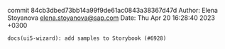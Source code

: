 commit 84cb3dbed73bb14a99f9de61ac0843a38367d47d
Author: Elena Stoyanova <elena.stoyanova@sap.com>
Date:   Thu Apr 20 16:28:40 2023 +0300

    docs(ui5-wizard): add samples to Storybook (#6928)
